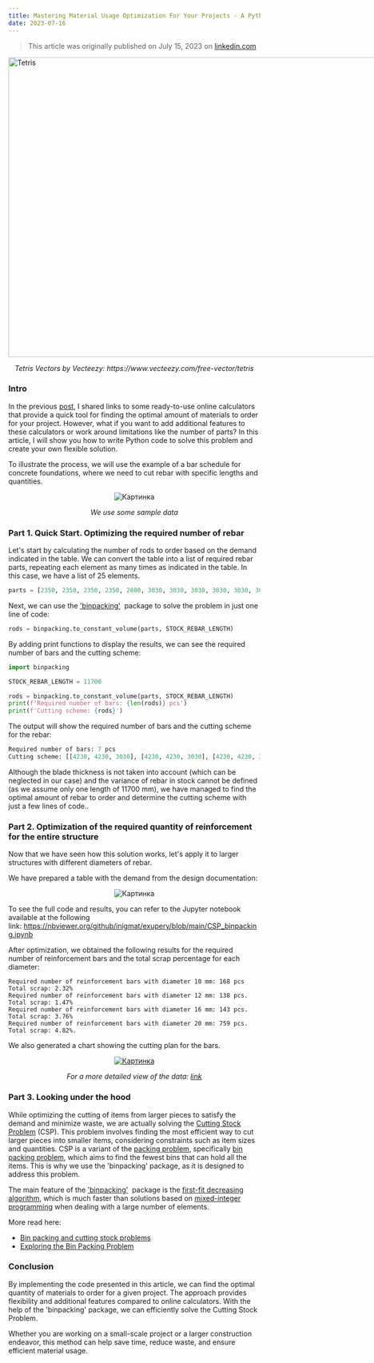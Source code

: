 ```yaml
---
title: Mastering Material Usage Optimization For Your Projects - A Python-Powered Solution
date: 2023-07-16
---
```


>This article was originally published on July 15, 2023 on [linkedin.com](https://www.linkedin.com/pulse/mastering-material-usage-optimization-your-projects-ilgiz-nigmatullin)

<style>
  .image-container {
    width: 900px;
    height: 600px;
    overflow: hidden;
  }

  .image-container img {
    width: auto;
    height: 100%;
    object-fit: cover;
  }
</style>

<p align="center">
<div class="image-container">
  <img src="https://github.com/inigmat/home/assets/62841094/fe487086-a2b1-492d-94aa-3e6c07b7da50" alt="Tetris" width="900" height="600">
</div>
</p>

<p align="center">
  <em>Tetris Vectors by Vecteezy: https://www.vecteezy.com/free-vector/tetris</em>
</p>

### Intro

In the previous [post](https://inigmat.github.io/home/2023/06/27/Cutting_calcs.html), I shared links to some ready-to-use online calculators that provide a quick tool for finding the optimal amount of materials to order for your project. However, what if you want to add additional features to these calculators or work around limitations like the number of parts? In this article, I will show you how to write Python code to solve this problem and create your own flexible solution.

To illustrate the process, we will use the example of a bar schedule for concrete foundations, where we need to cut rebar with specific lengths and quantities.

<p align="center">
  <img src="https://media.licdn.com/dms/image/D4E12AQHkIKi1cCBszg/article-inline_image-shrink_1500_2232/0/1689400156113?e=1695254400&v=beta&t=goz9fIxjZbQBzIgsvGnK0ojfAdtdflAJIbQTquwJmKQ" alt="Картинка">
</p>

<p align="center">
  <em>We use some sample data</em>
</p>

### Part 1. Quick Start. Optimizing the required number of rebar 

Let's start by calculating the number of rods to order based on the demand indicated in the table. We can convert the table into a list of required rebar parts, repeating each element as many times as indicated in the table. In this case, we have a list of 25 elements.

```python
parts = [2350, 2350, 2350, 2350, 2800, 3030, 3030, 3030, 3030, 3030, 3030, 3030, 3030, 3030, 3030, 3030, 3030, 3030, 3030, 4230, 4230, 4230, 4230, 4230, 4230]
```

Next, we can use the ['binpacking](https://pypi.org/project/binpacking/#description)['](https://pypi.org/project/binpacking/#description)  package to solve the problem in just one line of code:

```python
rods = binpacking.to_constant_volume(parts, STOCK_REBAR_LENGTH)
```

By adding print functions to display the results, we can see the required number of bars and the cutting scheme:

```python
import binpacking

STOCK_REBAR_LENGTH = 11700

rods = binpacking.to_constant_volume(parts, STOCK_REBAR_LENGTH)
print(f'Required number of bars: {len(rods)} pcs')
print(f'Cutting scheme: {rods}')
```

The output will show the required number of bars and the cutting scheme for the rebar:

```python
Required number of bars: 7 pcs
Cutting scheme: [[4230, 4230, 3030], [4230, 4230, 3030], [4230, 4230, 3030], [3030, 3030, 3030, 2350], [3030, 3030, 3030, 2350], [3030, 3030, 3030, 2350], [3030, 3030, 2800, 2350]]
```

Although the blade thickness is not taken into account (which can be neglected in our case) and the variance of rebar in stock cannot be defined (as we assume only one length of 11700 mm), we have managed to find the optimal amount of rebar to order and determine the cutting scheme with just a few lines of code..

### Part 2. Optimization of the required quantity of reinforcement for the entire structure

Now that we have seen how this solution works, let's apply it to larger structures with different diameters of rebar. 

We have prepared a table with the demand from the design documentation:

<p align="center">
  <img src="https://media.licdn.com/dms/image/D4E12AQFCFa6Av_mGsQ/article-inline_image-shrink_1500_2232/0/1689400233647?e=1695254400&v=beta&t=7WVESex47NKbleTWULLc_zeByMowdVDOMGZnhQfoJXg" alt="Картинка">
</p>

To see the full code and results, you can refer to the Jupyter notebook available at the following link: <https://nbviewer.org/github/inigmat/exupery/blob/main/CSP_binpacking.ipynb>

After optimization, we obtained the following results for the required number of reinforcement bars and the total scrap percentage for each diameter:

```
Required number of reinforcement bars with diameter 10 mm: 168 pcs
Total scrap: 2.32%
Required number of reinforcement bars with diameter 12 mm: 138 pcs.
Total scrap: 1.47%
Required number of reinforcement bars with diameter 16 mm: 143 pcs.
Total scrap: 3.76%
Required number of reinforcement bars with diameter 20 mm: 759 pcs.
Total scrap: 4.82%.
```

We also generated a chart showing the cutting plan for the bars.

<p align="center">
  <a href="https://docs.google.com/spreadsheets/d/e/2PACX-1vTj-Fr6BGuoJlJdEglvPbYqOPi1k0Gwjb4lcTJ2aR8upi6esjDX2p8qej6nsMFF2NqCcjJrPBzsPSTQ/pubhtml?gid=1092469187&single=true">
    <img src="https://media.licdn.com/dms/image/D4E12AQHw04l3XegRkg/article-inline_image-shrink_1000_1488/0/1689402028786?e=1695254400&v=beta&t=BKaud21xLZyBllcGnR9JzNjJztdF-qCxmEqxR5LfJ-s" alt="Картинка">
  </a>
</p>

<p align="center">
  <em>For a more detailed view of the data: <a href="https://docs.google.com/spreadsheets/d/1pVxdnsfdEvEntjyNfpz_MTDin3x5JktN83TTT8Kvy3U/edit?usp=sharing">link</a> 
  </em>
</p>

### Part 3. Looking under the hood

While optimizing the cutting of items from larger pieces to satisfy the demand and minimize waste, we are actually solving the [Cutting Stock Problem](https://en.wikipedia.org/wiki/Cutting_stock_problem) (CSP). This problem involves finding the most efficient way to cut larger pieces into smaller items, considering constraints such as item sizes and quantities. CSP is a variant of the [packing problem](https://developers.google.com/optimization/pack/bin_packing?hl=en), specifically [bin packing problem](https://en.wikipedia.org/wiki/Bin_packing_problem), which aims to find the fewest bins that can hold all the items. This is why we use the 'binpacking' package, as it is designed to address this problem.

The main feature of the ['binpacking'](https://pypi.org/project/binpacking/#description)  package is the [first-fit decreasing algorithm](https://en.wikipedia.org/wiki/First-fit-decreasing_bin_packing), which is much faster than solutions based on [mixed-integer programming](https://developers.google.com/optimization/pack/bin_packing?hl=en) when dealing with a large number of elements.

More read here:

-   [Bin packing and cutting stock problems](https://scipbook.readthedocs.io/en/latest/bpp.html)
-   [Exploring the Bin Packing Problem](https://medium.com/swlh/exploring-the-bin-packing-problem-f54a93ebdbe5)

### Conclusion

By implementing the code presented in this article, we can find the optimal quantity of materials to order for a given project. The approach provides flexibility and additional features compared to online calculators. With the help of the 'binpacking' package, we can efficiently solve the Cutting Stock Problem.

Whether you are working on a small-scale project or a larger construction endeavor, this method can help save time, reduce waste, and ensure efficient material usage.
